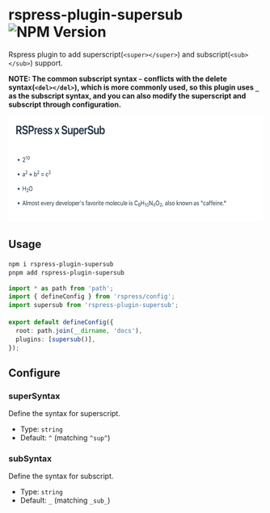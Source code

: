 # rspress-plugin-supersub ![NPM Version](https://img.shields.io/npm/v/rspress-plugin-supersub)

Rspress plugin to add superscript(`<super></super>`) and subscript(`<sub></sub>`) support.

**NOTE: The common subscript syntax `~` conflicts with the delete syntax(`<del></del>`), which is more commonly used, so this plugin uses `_` as the subscript syntax, and you can also modify the superscript and subscript through configuration.**

<div align="center">
  <img src="./image.png" alt="sample" width="600" height="210" />
</div>

## Usage

```bash
npm i rspress-plugin-supersub
pnpm add rspress-plugin-supersub
```

```ts
import * as path from 'path';
import { defineConfig } from 'rspress/config';
import supersub from 'rspress-plugin-supersub';

export default defineConfig({
  root: path.join(__dirname, 'docs'),
  plugins: [supersub()],
});
```

## Configure

### superSyntax

Define the syntax for superscript.

- Type: `string`
- Default: `^` (matching `^sup^`)

### subSyntax

Define the syntax for subscript.

- Type: `string`
- Default: `_` (matching `_sub_`)
